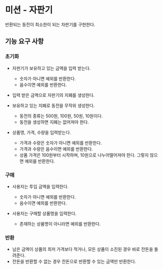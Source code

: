 # 미션 - 자판기
반환되는 동전이 최소한이 되는 자판기를 구현한다.

## 기능 요구 사항
### 초기화
- 자판기가 보유하고 있는 금액을 입력 받는다.
  - 숫자가 아니면 예외를 반환한다.
  - 음수이면 예외를 반환한다.

- 입력 받은 금액으로 자판기의 지폐를 생성한다.     

- 보유하고 있는 지폐로 동전을 무작위 생성한다.
  - 동전의 종류는 500원, 100원, 50원, 10원이다.
  - 동전을 생성하면 지폐는 없어져야 한다.  

- 상품명, 가격, 수량을 입력받는다.
  - 가격과 수량은 숫자가 아니면 예외를 반환한다.
  - 가격과 수량은 음수이면 예외를 반환한다.
  - 상품 가격은 100원부터 시작하며, 10원으로 나누어떨어져야 한다. 그렇지 않으면 예외를 반환한다. 
 
### 구매
- 사용자는 투입 금액을 입력한다.
    - 숫자가 아니면 예외를 반환한다.
    - 음수이면 예외를 반환한다.

- 사용자는 구매할 상품명을 입력한다.
    - 존재하는 상품명이 아니라면 예외를 반환한다.
    
### 반환
- 남은 금액이 상품의 최저 가격보다 적거나, 모든 상품이 소진된 경우 바로 잔돈을 돌려준다.
- 잔돈을 반환할 수 없는 경우 잔돈으로 반환할 수 있는 금액만 반환한다.
